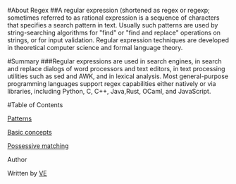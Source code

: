 #About Regex 
##A regular expression (shortened as regex or regexp; sometimes referred to as rational expression is a sequence of characters that specifies a search pattern in text. Usually such patterns are used by string-searching algorithms for "find" or "find and replace" operations on strings, or for input validation. 
Regular expression techniques are developed in theoretical computer science and formal language theory.

#Summary
###Regular expressions are used in search engines, in search and replace dialogs of word processors and text editors, in text processing utilities such as sed and AWK, and in lexical analysis. Most general-purpose programming languages 
support regex capabilities either natively or via libraries, including Python, C, C++, Java,Rust, OCaml, and JavaScript.

#Table of Contents

[Patterns](/Patterns.md)

[Basic concepts](https://en.wikipedia.org/wiki/Regular_expression#Basic_concepts)

[Possessive matching](https://en.wikipedia.org/wiki/Regular_expression#Possessive_matching)


Author

Written by [VE](https://github.com/Vesi1022)